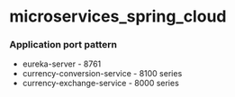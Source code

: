 # microservices_spring_cloud

### Application port pattern

- eureka-server - 8761
- currency-conversion-service - 8100 series
- currency-exchange-service - 8000 series
